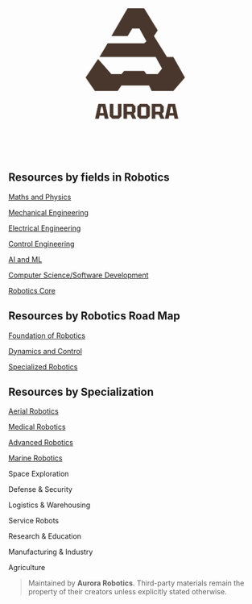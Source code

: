 
![My project screenshot](docs/logo.png)


## Resources by fields in Robotics

[Maths and Physics](fields/maths&phys/README.md)

[Mechanical Engineering](fields/Mechanical/README.md)

[Electrical Engineering](fields/electrical/README.md)

[Control Engineering](fields/control/README.md)

[AI and ML](fields/AI-and-ML/README.md)

[Computer Science/Software Development](fields/software/README.md)

[Robotics Core](fields/robotics-core/README.md)


## Resources by Robotics Road Map


[Foundation of Robotics](maps/foundation/README.md)

[Dynamics and Control](maps/dynamics%20and%20control/README.md)

[Specialized Robotics](specialized/)


## Resources by Specialization

[Aerial Robotics](specialized/aerial/README.md)

[Medical Robotics](specialized/medical/README.md)

[Advanced Robotics](specialized/advanced/README.md)

[Marine Robotics]()

Space Exploration

Defense & Security

Logistics & Warehousing

Service Robots

Research & Education

Manufacturing & Industry

Agriculture	





 >Maintained by **Aurora Robotics**. Third-party materials remain the property of their creators unless explicitly stated otherwise.
